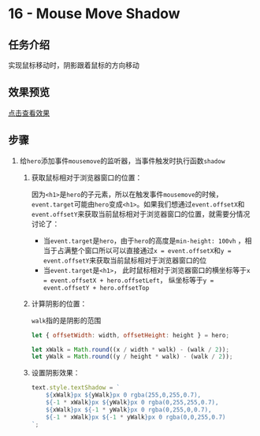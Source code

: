 # 16 - Mouse Move Shadow  

## 任务介绍

实现鼠标移动时，阴影跟着鼠标的方向移动

## 效果预览

[点击查看效果](https://miraclezys.github.io/JavaScript30/16%20-%20Mouse%20Move%20Shadow/index-ME.html)

## 步骤

1. 给`hero`添加事件`mousemove`的监听器，当事件触发时执行函数`shadow`

   1. 获取鼠标相对于浏览器窗口的位置：

      因为`<h1>`是`hero`的子元素，所以在触发事件`mousemove`的时候，`event.target`可能由`hero`变成`<h1>`。如果我们想通过`event.offsetX`和`event.offsetY`来获取当前鼠标相对于浏览器窗口的位置，就需要分情况讨论了：

      * 当`event.target`是`hero`，由于`hero`的高度是`min-height: 100vh` ，相当于占满整个窗口所以可以直接通过`x = event.offsetX`和`y = event.offsetY`来获取当前鼠标相对于浏览器窗口的位
      * 当`event.target`是`<h1>`， 此时鼠标相对于浏览器窗口的横坐标等于`x = event.offsetX + hero.offsetLeft`， 纵坐标等于`y = event.offsetY + hero.offsetTop`

   2. 计算阴影的位置：

      `walk`指的是阴影的范围

      ```javascript
      let { offsetWidth: width, offsetHeight: height } = hero;

      let xWalk = Math.round((x / width * walk) - (walk / 2));
      let yWalk = Math.round((y / height * walk) - (walk / 2));
      ```

   3. 设置阴影效果：

      ```javascript
      text.style.textShadow = `
          ${xWalk}px ${yWalk}px 0 rgba(255,0,255,0.7),
          ${-1 * xWalk}px ${yWalk}px 0 rgba(0,255,255,0.7),
          ${xWalk}px ${-1 * yWalk}px 0 rgba(0,255,0,0.7),
          ${-1 * xWalk}px ${-1 * yWalk}px 0 rgba(0,0,255,0.7)
      `;
      ```

      ​

      ​

   ​

   ​

   ​

